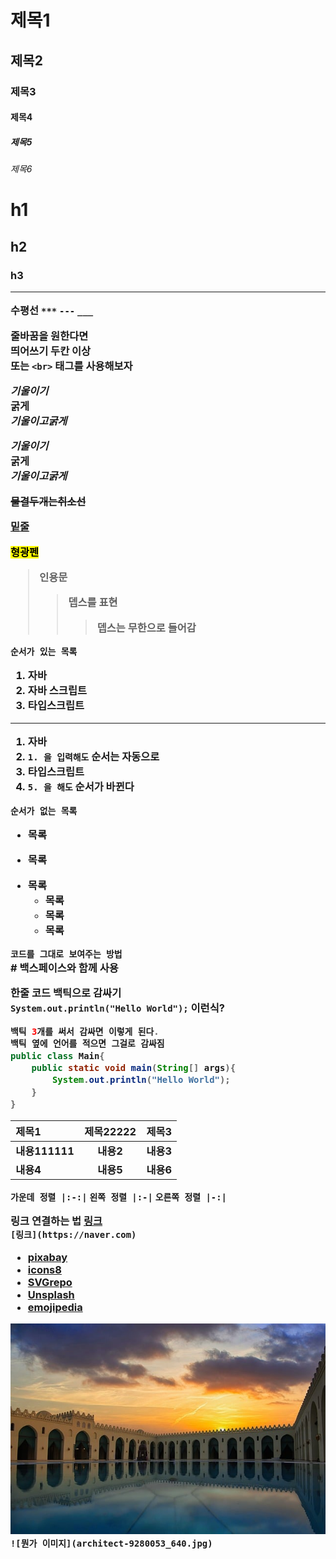 # 제목1
## 제목2
### 제목3
#### 제목4
##### 제목5
###### 제목6
<!-- h 태그 -->

<h1>
h1
<h2>
h2
<h3>
h3  

---

수평선
`***`
`---`
`___`

줄바꿈을 원한다면  
띄어쓰기 두칸 이상<br>
또는 `<br>` 태그를 사용해보자

*기울이기*  
**굵게**  
***기울이고굵게***  

_기울이기_  
__굵게__  
___기울이고굵게___

~~물결두개는취소선~~  

<u>밑줄</u>  

<mark>형광펜</mark>  

> 인용문  
>> 뎁스를 표현
>>> 뎁스는 무한으로 들어감


`순서가 있는 목록`  
1. 자바
2. 자바 스크립트
3. 타입스크립트
---
1. 자바
1. `1. 을 입력해도` 순서는 자동으로
3. 타입스크립트
5. `5. 을 해도` 순서가 바뀐다

`순서가 없는 목록`
* 목록
- 목록
+ 목록
    * 목록
    - 목록
    + 목록


`코드를 그대로 보여주는 방법`  
\# 백스페이스와 함께 사용  

한줄 코드 백틱으로 감싸기  
`System.out.println("Hello World");`
이런식?

```java
백틱 3개를 써서 감싸면 이렇게 된다.
백틱 옆에 언어를 적으면 그걸로 감싸짐
public class Main{
    public static void main(String[] args){
        System.out.println("Hello World");
    }
}
```

|제목1|제목22222|제목3|
|:-|:-:|-:|
|내용111111|내용2|내용3|
|내용4|내용5|내용6|

`가운데 정렬 |:-:|`
`왼쪽 정렬 |:-|`
`오른쪽 정렬 |-:|`

링크 연결하는 법
[링크](https://naver.com)  
`[링크](https://naver.com)`  
* [pixabay](https://pixabay.com)  
* [icons8](https://icons8.com)  
* [SVGrepo](https://svgrepo.com)  
* [Unsplash](https://unsplash.com/ko)
* [emojipedia](https://emojipedia.com)

![뭔가 이미지](architect-9280053_640.jpg)  
`![뭔가 이미지](architect-9280053_640.jpg)`

